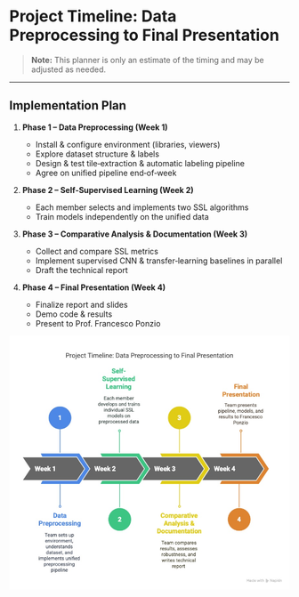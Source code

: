 # Project Timeline: Data Preprocessing to Final Presentation

> **Note:** This planner is only an estimate of the timing and may be adjusted as needed.

---

## Implementation Plan  

1. **Phase 1 – Data Preprocessing (Week 1)**  
   - Install & configure environment (libraries, viewers)  
   - Explore dataset structure & labels  
   - Design & test tile‐extraction & automatic labeling pipeline  
   - Agree on unified pipeline end‐of‐week  

2. **Phase 2 – Self‐Supervised Learning (Week 2)**  
   - Each member selects and implements two SSL algorithms  
   - Train models independently on the unified data  

3. **Phase 3 – Comparative Analysis & Documentation (Week 3)**  
   - Collect and compare SSL metrics  
   - Implement supervised CNN & transfer‐learning baselines in parallel  
   - Draft the technical report  

4. **Phase 4 – Final Presentation (Week 4)**  
   - Finalize report and slides  
   - Demo code & results  
   - Present to Prof. Francesco Ponzio  

![Phases](docs/png/planner_phases.png)